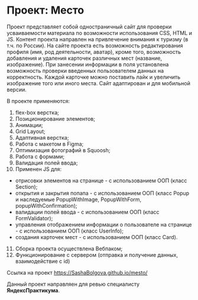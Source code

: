 # Проект: Место
Проект представляет собой одностраничный сайт для проверки усваиваемости материала по возможности использования CSS, HTML и JS.
Контент проекта направлен на привлечение внимания к туризму (в т.ч. по России). На сайте проекта есть возможность редактирования профиля (имя, род деятельности, аватар), кроме того, возможность добавления и удаления карточек различных мест (название, изображение). При занесении информации в поля установлена возможность проверки введенных пользователем данных на корректность. Каждой карточке можно поставить лайк и увеличить изображение того или иного места. 
Сайт адаптирован и для мобильной версии.

В проекте применяются:
1. flex-box верстка;
2. Позиционирование элементов;
3. Анимации;
4. Grid Layout;
5. Адаптивная верстка;
6. Работа с макетом в Figma;
7. Оптимизация фотографий в Squoosh;
8. Работа с формами;
9. Валидация полей ввода;
10. Применен JS для:
   - отрисовки элементов на странице - с использованием ООП (класс Section);
   - открытия и закрытия попапа - с использованием ООП (класс Popup и наследуемые PopupWithImage, PopupWithForm, popupWithConfirmation);
   - валидации полей ввода - с использованием ООП (класс FormValidator);
   - управления отображением информации о пользователе на странице - с использованием ООП (класс UserInfo);
   - создания карточек мест - с использованием ООП (класс Сard).
11. Сборка проекта осуществлена Вебпаком;
12. Функционирование с сервером (отправка и получение данных, взаимодействие с id)
   

Ссылка на проект https://SashaBolgova.github.io/mesto/


Данный проект направляен для ревью специалисту **ЯндексПрактикума**.

